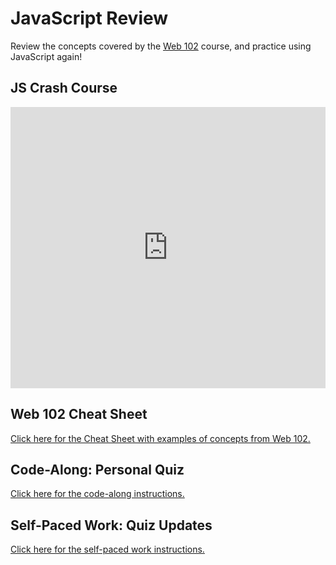 # JavaScript Review
Review the concepts covered by the [Web 102](https://hylandtechclub.com/web-102/) course, and practice using JavaScript again!

## JS Crash Course
<iframe src='https://view.officeapps.live.com/op/embed.aspx?src=https://github.com/hytechclub/web-103/raw/main/JsReview/JsCrashCourse.pptx' width='100%' height='450px' frameborder='0'></iframe>

## Web 102 Cheat Sheet
[Click here for the Cheat Sheet with examples of concepts from Web 102.](Web102CheatSheet.md)

## Code-Along: Personal Quiz
[Click here for the code-along instructions.](QuizCodeAlong.md)

## Self-Paced Work: Quiz Updates
[Click here for the self-paced work instructions.](SelfPacedWork.md)
